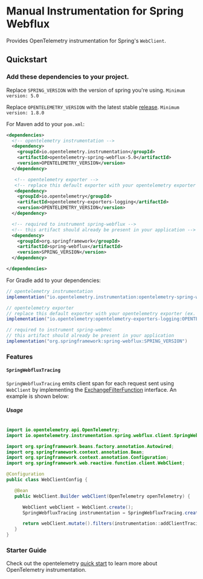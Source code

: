 # Manual Instrumentation for Spring Webflux

Provides OpenTelemetry instrumentation for Spring's `WebClient`.

## Quickstart

### Add these dependencies to your project.

Replace `SPRING_VERSION` with the version of spring you're using.
`Minimum version: 5.0`

Replace `OPENTELEMETRY_VERSION` with the latest stable [release](https://mvnrepository.com/artifact/io.opentelemetry).
`Minimum version: 1.8.0`

For Maven add to your `pom.xml`:

```xml
<dependencies>
  <!-- opentelemetry instrumentation -->
  <dependency>
    <groupId>io.opentelemetry.instrumentation</groupId>
    <artifactId>opentelemetry-spring-webflux-5.0</artifactId>
    <version>OPENTELEMETRY_VERSION</version>
  </dependency>

   <!-- opentelemetry exporter -->
   <!-- replace this default exporter with your opentelemetry exporter (ex. otlp/zipkin/jaeger/..) -->
   <dependency>
    <groupId>io.opentelemetry</groupId>
    <artifactId>opentelemetry-exporters-logging</artifactId>
    <version>OPENTELEMETRY_VERSION</version>
  </dependency>

  <!-- required to instrument spring-webflux -->
  <!-- this artifact should already be present in your application -->
  <dependency>
    <groupId>org.springframework</groupId>
    <artifactId>spring-webflux</artifactId>
    <version>SPRING_VERSION</version>
  </dependency>

</dependencies>
```

For Gradle add to your dependencies:

```groovy
// opentelemetry instrumentation
implementation("io.opentelemetry.instrumentation:opentelemetry-spring-webflux-5.0:OPENTELEMETRY_VERSION")

// opentelemetry exporter
// replace this default exporter with your opentelemetry exporter (ex. otlp/zipkin/jaeger/..)
implementation("io.opentelemetry:opentelemetry-exporters-logging:OPENTELEMETRY_VERSION")

// required to instrument spring-webmvc
// this artifact should already be present in your application
implementation("org.springframework:spring-webflux:SPRING_VERSION")
```

### Features

#### `SpringWebfluxTracing`

`SpringWebfluxTracing` emits client span for each request sent using `WebClient` by implementing
the [ExchangeFilterFunction](https://docs.spring.io/spring/docs/current/javadoc-api/org/springframework/web/reactive/function/client/ExchangeFilterFunction.html)
interface. An example is shown below:

##### Usage

```java

import io.opentelemetry.api.OpenTelemetry;
import io.opentelemetry.instrumentation.spring.webflux.client.SpringWebfluxTracing;

import org.springframework.beans.factory.annotation.Autowired;
import org.springframework.context.annotation.Bean;
import org.springframework.context.annotation.Configuration;
import org.springframework.web.reactive.function.client.WebClient;

@Configuration
public class WebClientConfig {

   @Bean
   public WebClient.Builder webClient(OpenTelemetry openTelemetry) {

      WebClient webClient = WebClient.create();
      SpringWebfluxTracing instrumentation = SpringWebfluxTracing.create(openTelemetry);

      return webClient.mutate().filters(instrumentation::addClientTracingFilter);
   }
}
```

### Starter Guide

Check out the opentelemetry [quick start](https://github.com/open-telemetry/opentelemetry-java/blob/main/QUICKSTART.md) to learn more about OpenTelemetry instrumentation.

